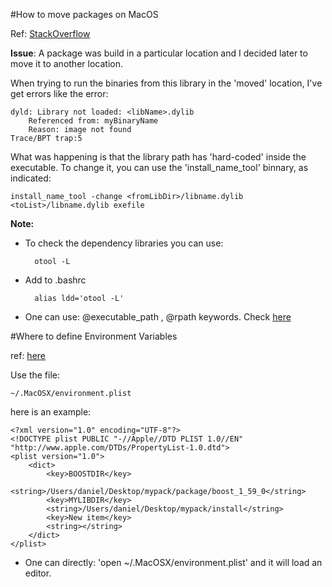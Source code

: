 #How to move packages on MacOS

Ref: [StackOverflow](http://stackoverflow.com/questions/17703510/dyld-library-not-loaded-reason-image-not-loaded)

**Issue**: 
A package was build in a particular location and I decided later to move it to another location.


When trying to run the binaries from this library in the 'moved' location, I've get errors like the error:

	dyld: Library not loaded: <libName>.dylib
  		Referenced from: myBinaryName
  		Reason: image not found
	Trace/BPT trap:5


What was happening is that the library path has 'hard-coded' inside the executable. To change it, you can use the 'install_name_tool' binnary, as indicated:

	install_name_tool -change <fromLibDir>/libname.dylib <toList>/libname.dylib exefile


**Note:**

* To check the dependency libraries you can use:

		otool -L
	
* Add to .bashrc 
	
		alias ldd='otool -L' 
	
* One can use: @executable_path , @rpath keywords. Check [here](https://wincent.com/wiki/@executable_path,_@load_path_and_@rpath)



	
#Where to define Environment Variables

ref: [here](http://www.dowdandassociates.com/blog/content/howto-set-an-environment-variable-in-mac-os-x-home-slash-dot-macosx-slash-environment-dot-plist)


Use the file:

    ~/.MacOSX/environment.plist 	

here is an example:

    <?xml version="1.0" encoding="UTF-8"?>                                          
    <!DOCTYPE plist PUBLIC "-//Apple//DTD PLIST 1.0//EN" "http://www.apple.com/DTDs/PropertyList-1.0.dtd">
    <plist version="1.0">                                                           
        <dict>                                                                          
            <key>BOOSTDIR</key>                                                         
            <string>/Users/daniel/Desktop/mypack/package/boost_1_59_0</string>          
            <key>MYLIBDIR</key>                                                         
            <string>/Users/daniel/Desktop/mypack/install</string>                       
            <key>New item</key>                                                         
            <string></string>                                                           
        </dict>                                                                         
    </plist> 
	
 
* One can directly: 'open ~/.MacOSX/environment.plist' and it will load an editor.

